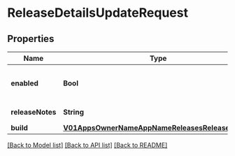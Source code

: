 # ReleaseDetailsUpdateRequest

## Properties
Name | Type | Description | Notes
------------ | ------------- | ------------- | -------------
**enabled** | **Bool** | Toggle this release to be enable distribute/download or not. | [optional] 
**releaseNotes** | **String** | Release notes for this release. | [optional] 
**build** | [**V01AppsOwnerNameAppNameReleasesReleaseIdBuild**](V01AppsOwnerNameAppNameReleasesReleaseIdBuild.md) |  | [optional] 

[[Back to Model list]](../README.md#documentation-for-models) [[Back to API list]](../README.md#documentation-for-api-endpoints) [[Back to README]](../README.md)


